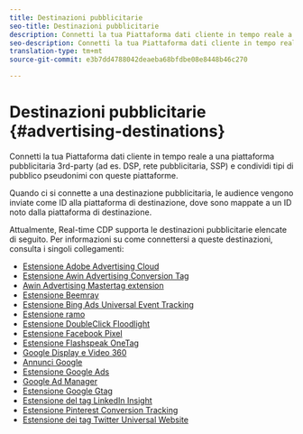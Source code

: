 ```yaml
---
title: Destinazioni pubblicitarie
seo-title: Destinazioni pubblicitarie
description: Connetti la tua Piattaforma dati cliente in tempo reale a una piattaforma pubblicitaria 3rd-party (ad es. DSP, rete pubblicitaria, SSP) e condividi tipi di pubblico pseudonimi con queste piattaforme.
seo-description: Connetti la tua Piattaforma dati cliente in tempo reale a una piattaforma pubblicitaria 3rd-party (ad es. DSP, rete pubblicitaria, SSP) e condividi tipi di pubblico pseudonimi con queste piattaforme.
translation-type: tm+mt
source-git-commit: e3b7dd4788042deaeba68bfdbe08e8448b46c270

---
```



# Destinazioni pubblicitarie {#advertising-destinations}

Connetti la tua Piattaforma dati cliente in tempo reale a una piattaforma pubblicitaria 3rd-party (ad es. DSP, rete pubblicitaria, SSP) e condividi tipi di pubblico pseudonimi con queste piattaforme.

Quando ci si connette a una destinazione pubblicitaria, le audience vengono inviate come ID alla piattaforma di destinazione, dove sono mappate a un ID noto dalla piattaforma di destinazione.

Attualmente, Real-time CDP supporta le destinazioni pubblicitarie elencate di seguito. Per informazioni su come connettersi a queste destinazioni, consulta i singoli collegamenti:

* [Estensione Adobe Advertising Cloud](/help/rtcdp/destinations/adobe-advertising-cloud-extension.md)
* [Estensione Awin Advertising Conversion Tag](/help/rtcdp/destinations/awin-conversiontag-extension.md)
* [Awin Advertising Mastertag extension](/help/rtcdp/destinations/awin-mastertag-extension.md)
* [Estensione Beemray](beemray-extension.md)
* [Estensione Bing Ads Universal Event Tracking](/help/rtcdp/destinations/bing-ads-extension.md)
* [Estensione ramo](/help/rtcdp/destinations/branch-extension.md)
* [Estensione DoubleClick Floodlight](/help/rtcdp/destinations/doubleclick-floodlight-extension.md)
* [Estensione Facebook Pixel](/help/rtcdp/destinations/facebook-pixel-extension.md)
* [Estensione Flashspeak OneTag](/help/rtcdp/destinations/flashtalking-extension.md)
* [Google Display e Video 360](/help/rtcdp/destinations/google-dv360-destination.md)
* [Annunci Google](/help/rtcdp/destinations/google-ads-destination.md)
* [Estensione Google Ads](/help/rtcdp/destinations/google-ads-extension.md)
* [Google Ad Manager](/help/rtcdp/destinations/google-ad-manager-destination.md)
* [Estensione Google Gtag](/help/rtcdp/destinations/gtag-advertising-extension.md)
* [Estensione del tag LinkedIn Insight](linkedin-extension.md)
* [Estensione Pinterest Conversion Tracking](pinterest-extension.md)
* [Estensione dei tag Twitter Universal Website](twitter-uwt-extension.md)

